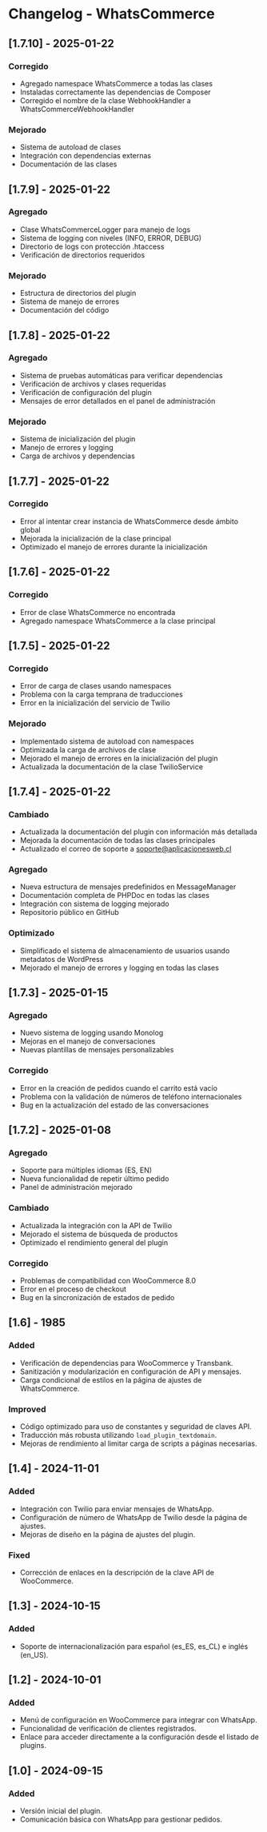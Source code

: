 # Changelog - WhatsCommerce

## [1.7.10] - 2025-01-22

### Corregido
- Agregado namespace WhatsCommerce a todas las clases
- Instaladas correctamente las dependencias de Composer
- Corregido el nombre de la clase WebhookHandler a WhatsCommerceWebhookHandler

### Mejorado
- Sistema de autoload de clases
- Integración con dependencias externas
- Documentación de las clases

## [1.7.9] - 2025-01-22

### Agregado
- Clase WhatsCommerceLogger para manejo de logs
- Sistema de logging con niveles (INFO, ERROR, DEBUG)
- Directorio de logs con protección .htaccess
- Verificación de directorios requeridos

### Mejorado
- Estructura de directorios del plugin
- Sistema de manejo de errores
- Documentación del código

## [1.7.8] - 2025-01-22

### Agregado
- Sistema de pruebas automáticas para verificar dependencias
- Verificación de archivos y clases requeridas
- Verificación de configuración del plugin
- Mensajes de error detallados en el panel de administración

### Mejorado
- Sistema de inicialización del plugin
- Manejo de errores y logging
- Carga de archivos y dependencias

## [1.7.7] - 2025-01-22

### Corregido
- Error al intentar crear instancia de WhatsCommerce desde ámbito global
- Mejorada la inicialización de la clase principal
- Optimizado el manejo de errores durante la inicialización

## [1.7.6] - 2025-01-22

### Corregido
- Error de clase WhatsCommerce no encontrada
- Agregado namespace WhatsCommerce a la clase principal

## [1.7.5] - 2025-01-22

### Corregido
- Error de carga de clases usando namespaces
- Problema con la carga temprana de traducciones
- Error en la inicialización del servicio de Twilio

### Mejorado
- Implementado sistema de autoload con namespaces
- Optimizada la carga de archivos de clase
- Mejorado el manejo de errores en la inicialización del plugin
- Actualizada la documentación de la clase TwilioService

## [1.7.4] - 2025-01-22

### Cambiado
- Actualizada la documentación del plugin con información más detallada
- Mejorada la documentación de todas las clases principales
- Actualizado el correo de soporte a soporte@aplicacionesweb.cl

### Agregado
- Nueva estructura de mensajes predefinidos en MessageManager
- Documentación completa de PHPDoc en todas las clases
- Integración con sistema de logging mejorado
- Repositorio público en GitHub

### Optimizado
- Simplificado el sistema de almacenamiento de usuarios usando metadatos de WordPress
- Mejorado el manejo de errores y logging en todas las clases

## [1.7.3] - 2025-01-15

### Agregado
- Nuevo sistema de logging usando Monolog
- Mejoras en el manejo de conversaciones
- Nuevas plantillas de mensajes personalizables

### Corregido
- Error en la creación de pedidos cuando el carrito está vacío
- Problema con la validación de números de teléfono internacionales
- Bug en la actualización del estado de las conversaciones

## [1.7.2] - 2025-01-08

### Agregado
- Soporte para múltiples idiomas (ES, EN)
- Nueva funcionalidad de repetir último pedido
- Panel de administración mejorado

### Cambiado
- Actualizada la integración con la API de Twilio
- Mejorado el sistema de búsqueda de productos
- Optimizado el rendimiento general del plugin

### Corregido
- Problemas de compatibilidad con WooCommerce 8.0
- Error en el proceso de checkout
- Bug en la sincronización de estados de pedido

## [1.6] - 1985
### Added
- Verificación de dependencias para WooCommerce y Transbank.
- Sanitización y modularización en configuración de API y mensajes.
- Carga condicional de estilos en la página de ajustes de WhatsCommerce.

### Improved
- Código optimizado para uso de constantes y seguridad de claves API.
- Traducción más robusta utilizando `load_plugin_textdomain`.
- Mejoras de rendimiento al limitar carga de scripts a páginas necesarias.

## [1.4] - 2024-11-01
### Added
- Integración con Twilio para enviar mensajes de WhatsApp.
- Configuración de número de WhatsApp de Twilio desde la página de ajustes.
- Mejoras de diseño en la página de ajustes del plugin.

### Fixed
- Corrección de enlaces en la descripción de la clave API de WooCommerce.

## [1.3] - 2024-10-15
### Added
- Soporte de internacionalización para español (es_ES, es_CL) e inglés (en_US).

## [1.2] - 2024-10-01
### Added
- Menú de configuración en WooCommerce para integrar con WhatsApp.
- Funcionalidad de verificación de clientes registrados.
- Enlace para acceder directamente a la configuración desde el listado de plugins.

## [1.0] - 2024-09-15
### Added
- Versión inicial del plugin.
- Comunicación básica con WhatsApp para gestionar pedidos.
